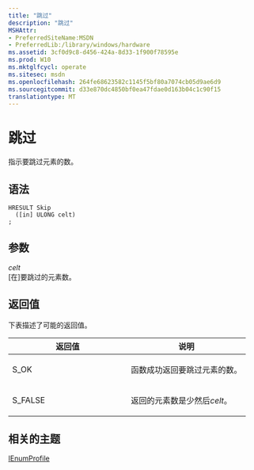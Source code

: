 ```yaml
---
title: "跳过"
description: "跳过"
MSHAttr:
- PreferredSiteName:MSDN
- PreferredLib:/library/windows/hardware
ms.assetid: 3cf0d9c8-d456-424a-8d33-1f900f78595e
ms.prod: W10
ms.mktglfcycl: operate
ms.sitesec: msdn
ms.openlocfilehash: 264fe68623582c1145f5bf80a7074cb05d9ae6d9
ms.sourcegitcommit: d33e870dc4850bf0ea47fdae0d163b04c1c90f15
translationtype: MT
---
```

# <a name="skip"></a>跳过


指示要跳过元素的数。

## <a name="syntax"></a>语法


``` syntax
HRESULT Skip
  ([in] ULONG celt)
;
```

## <a name="parameters"></a>参数


<a href="" id="celt"></a>*celt*  
\[在\]要跳过的元素数。

## <a name="return-value"></a>返回值


下表描述了可能的返回值。

<table>
<colgroup>
<col width="50%" />
<col width="50%" />
</colgroup>
<thead>
<tr class="header">
<th>返回值</th>
<th>说明</th>
</tr>
</thead>
<tbody>
<tr class="odd">
<td><p>S_OK</p></td>
<td><p>函数成功返回要跳过元素的数。</p></td>
</tr>
<tr class="even">
<td><p>S_FALSE</p></td>
<td><p>返回的元素数是少然后<em>celt</em>。</p></td>
</tr>
</tbody>
</table>

 

## <a name="related-topics"></a>相关的主题


[IEnumProfile](ienumprofile.md)

 

 








